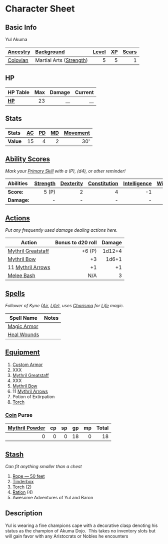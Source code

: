 # Character Sheet

## Basic Info

Yul Akuma

| [Ancestry](../../../Player%20Characters/Ancenstries/Ancestry.md)                             | [Background](../../../Player%20Characters/Backgrounds/Background.md)                       | [Level](../../../Player%20Characters/Derived%20Statistics/Level.md) | [XP](../../../Player%20Characters/Derived%20Statistics/Experience%20Points.md) | [Scars](../../../Player%20Characters/Derived%20Statistics/Scars.md) |
| :------------------------------------------------------------------------------------------- | :----------------------------------------------------------------------------------------- | ------------------------------------------------------------------: | -----------------------------------------------------------------------------: | ------------------------------------------------------------------: |
| [Colovian](../../../Player%20Characters/Ancenstries/The%20People%20of%20Mithrinia/Humans.md) | Martial Arts ([Strength](../../../Player%20Characters/The%20Ability%20Scores/Strength.md)) |                                                                   5 |                                                                              5 |                                                                   1 |

## HP

| **HP Table**                                                                | Max | Damage | Current |
| :-------------------------------------------------------------------------- | --: | -----: | ------: |
| **[HP](../../../Player%20Characters/Derived%20Statistics/Hit%20Points.md)** |  23 |     __ |      __ |

## Stats

| Stats     | [AC](../../../Player%20Characters/Derived%20Statistics/Armor%20Class.md) | [PD](../../../Player%20Characters/Derived%20Statistics/Physical%20Defense.md) | [MD](../../../Player%20Characters/Derived%20Statistics/Mental%20Defense.md) | [Movement](../../../Game%20Procedures/Combat/Movement.md) |
| :-------- | -----------------------------------------------------------------------: | ----------------------------------------------------------------------------: | --------------------------------------------------------------------------: | --------------------------------------------------------: |
| **Value** |                                                                       15 |                                                                             4 |                                                                           2 |                                                       30' |

## [Ability Scores](../../../Player%20Characters/The%20Ability%20Scores/Ability%20Scores.md)

*Mark your [Primary Skill](../../../Player%20Characters/Backgrounds/Primary%20Skill.md) with a (P), (d4), or other reminder!*

| Abilities   | [Strength](../../../Player%20Characters/The%20Ability%20Scores/Strength.md) | [Dexterity](../../../Player%20Characters/The%20Ability%20Scores/Dexterity.md) | [Constitution](../../../Player%20Characters/The%20Ability%20Scores/Constitution.md) | [Intelligence](../../../Player%20Characters/The%20Ability%20Scores/Intelligence.md) | [Wisdom](../../../Player%20Characters/The%20Ability%20Scores/Wisdom.md)<br> | [Charisma](../../../Player%20Characters/The%20Ability%20Scores/Charisma.md)<br> |
| :---------- | --------------------------------------------------------------------------: | ----------------------------------------------------------------------------: | ----------------------------------------------------------------------------------: | ----------------------------------------------------------------------------------: | --------------------------------------------------------------------------: | ------------------------------------------------------------------------------: |
| **Score:**  |                                                                       5 (P) |                                                                             2 |                                                                                   4 |                                                                                  -1 |                                                                           2 |                                                                               4 |
| **Damage:** |                                                                           - |                                                                             - |                                                                                   - |                                                                                   - |                                                                           - |                                                                               - |

## [Actions](../../../Game%20Procedures/Core%20Procedures/Action.md)

*Put any frequently used damage dealing actions here.*

| Action                                                                                                | Bonus to d20 roll | Damage |
| ----------------------------------------------------------------------------------------------------- | ----------------: | -----: |
| [Mythril Greatstaff](../../../Items%20and%20Gear/Weapons/Melee%20Weapons/Large%20Skilled%20Weapon.md) |            +6 (P) | 1d12+4 |
| [Mythril Bow](../../../Items%20and%20Gear/Weapons/Ranged%20Weapons/Medium%20Bow.md)                   |                +3 |  1d6+1 |
| 11 [Mythril Arrows](../../../Items%20and%20Gear/Weapons/Ammo/Arrow.md)                                |                +1 |     +1 |
| [Melee Bash](../../../Game%20Procedures/Combat/Melee%20Attack.md#Melee%20Bash)                        |               N/A |      3 |

## [Spells](../../../Magic/Spells.md)

*Follower of Kyne ([Air](../../../Magic/Spells/Spell%20Domains/Air.md), [Life](../../../Magic/Spells/Spell%20Domains/Life.md)), uses [Charisma](../../../Player%20Characters/The%20Ability%20Scores/Charisma.md) for [Life](../../../Magic/Spells/Spell%20Domains/Life.md) magic.*

| Spell Name                                                                          | Notes |
| ----------------------------------------------------------------------------------- | ----- |
| [Magic Armor](../../../Magic/Spells/Spells%20by%20Level/Level%201/Magic%20Armor.md) |       |
| [Heal Wounds](../../../Magic/Spells/Spells%20by%20Level/Level%201/Heal%20Wounds.md) |       |

## [Equipment](../../../Player%20Characters/Derived%20Statistics/Equipment.md)

1. [Custom Armor](../../../Items%20and%20Gear/Armor/Silvered%20Armor/Silver%20Plate%20Armor.md)
2. XXX
3. [Mythril Greatstaff](../../../Items%20and%20Gear/Weapons/Melee%20Weapons/Large%20Skilled%20Weapon.md)
4. XXX
5. [Mythril Bow](../../../Items%20and%20Gear/Weapons/Ranged%20Weapons/Medium%20Bow.md)
6. 11 [Mythril Arrows](../../../Items%20and%20Gear/Weapons/Ammo/Arrow.md)
7. Potion of Extirpation
8. [Torch](../../../Items%20and%20Gear/Gear/1%20Coin/Torch.md)

### [Coin](../../Economy/Coins.md) Purse

| [Mythril Powder](../../../Magic/Spellcasting/Mythril.md) |  cp |  sp |  gp |  mp | Total |
| -------------------------------------------------------: | --: | --: | --: | --: | ----: |
|                                                        0 |   0 |   0 |  18 |   0 |    18 |

## [Stash](../../../Player%20Characters/Derived%20Statistics/Stash.md)

*Can fit anything smaller than a chest*

1. [Rope — 50 feet](../../../Items%20and%20Gear/Gear/50%20Coins/Rope%20—%2050%20feet.md)
2. [Tinderbox](../../../Items%20and%20Gear/Gear/10%20Coins/Tinderbox.md)
3. [Torch](../../../Items%20and%20Gear/Gear/1%20Coin/Torch.md) (2)
4. [Ration](../../../Items%20and%20Gear/Gear/1%20Coin/Ration.md) (4)
5. Awesome Adventures of Yul and Baron

## Description

Yul is wearing a fine champions cape with a decorative clasp denoting his status as the champion of Akuma Dojo.  This takes no inventory slots but will gain favor with any Aristocrats or Nobles he encounters
